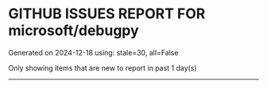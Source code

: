 
# GITHUB ISSUES REPORT FOR microsoft/debugpy


Generated on 2024-12-18 using: stale=30, all=False


Only showing items that are new to report in past 1 day(s)


---




















